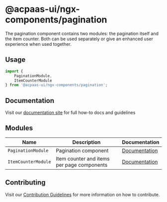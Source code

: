 # @acpaas-ui/ngx-components/pagination

The pagination component contains two modules: the pagination itself and the item counter. Both can be used separately or give an enhanced user experience when used together.

## Usage

```typescript
import {
    PaginationModule,
    ItemCounterModule
} from '@acpaas-ui/ngx-components/pagination';
```

## Documentation

Visit our [documentation site](https://acpaas-ui.digipolis.be/) for full how-to docs and guidelines

## Modules

| Name         | Description | Documentation |
| -----------  | ------ | -------------------------- |
| `PaginationModule` | Pagination component | [Documentation](./src/lib/pagination/README.md)
| `ItemCounterModule` | Item counter and items per page components  | [Documentation](./src/lib/item-counter/README.md)

## Contributing

Visit our [Contribution Guidelines](../../CONTRIBUTING.md) for more information on how to contribute.
